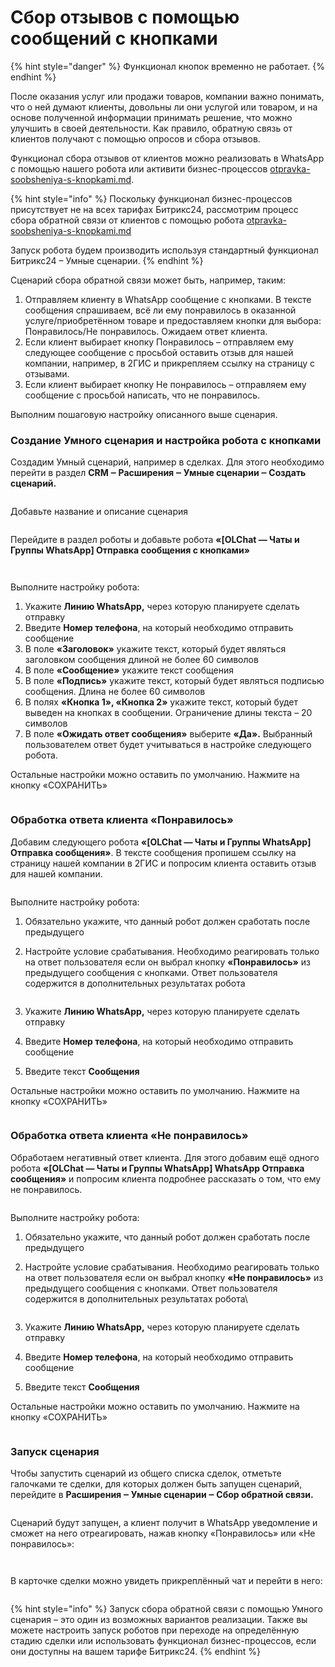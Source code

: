 # Сбор отзывов с помощью сообщений с кнопками

{% hint style="danger" %}
Функционал кнопок временно не работает.
{% endhint %}

После оказания услуг или продажи товаров, компании важно понимать, что о ней думают клиенты, довольны ли они услугой или товаром, и на основе полученной информации принимать решение, что можно улучшить в своей деятельности. Как правило, обратную связь от клиентов получают с помощью опросов и сбора отзывов.

Функционал сбора отзывов от клиентов можно реализовать в WhatsApp с помощью нашего робота или активити бизнес-процессов [otpravka-soobsheniya-s-knopkami.md](../../roboty-i-aktiviti/roboty/otpravka-soobsheniya-s-knopkami.md "mention").

{% hint style="info" %}
Поскольку функционал бизнес-процессов присутствует не на всех тарифах Битрикс24, рассмотрим процесс сбора обратной связи от клиентов с помощью робота [otpravka-soobsheniya-s-knopkami.md](../../roboty-i-aktiviti/roboty/otpravka-soobsheniya-s-knopkami.md "mention")

Запуск робота будем производить используя стандартный функционал Битрикс24 – Умные сценарии.
{% endhint %}

Сценарий сбора обратной связи может быть, например, таким:

1. Отправляем клиенту в WhatsApp сообщение с кнопками. В тексте сообщения спрашиваем, всё ли ему понравилось в оказанной услуге/приобретённом товаре и предоставляем кнопки для выбора: Понравилось/Не понравилось. Ожидаем ответ клиента.
2. Если клиент выбирает кнопку Понравилось – отправляем ему следующее сообщение с просьбой оставить отзыв для нашей компании, например, в 2ГИС и прикрепляем ссылку на страницу с отзывами.
3. Если клиент выбирает кнопку Не понравилось – отправляем ему сообщение с просьбой написать, что не понравилось.

Выполним пошаговую настройку описанного выше сценария.

### Создание Умного сценария и настройка робота с кнопками

Создадим Умный сценарий, например в сделках. Для этого необходимо перейти в раздел **CRM ‒ Расширения ‒ Умные сценарии ‒ Создать сценарий.**

<figure><img src="../../.gitbook/assets/image (796).png" alt=""><figcaption></figcaption></figure>

Добавьте название и описание сценария

<figure><img src="../../.gitbook/assets/image (505).png" alt=""><figcaption></figcaption></figure>

Перейдите в раздел роботы и добавьте робота **«\[OLChat — Чаты и Группы WhatsApp] Отправка сообщения с кнопками»**

<figure><img src="../../.gitbook/assets/image (858).png" alt=""><figcaption></figcaption></figure>

<figure><img src="../../.gitbook/assets/image (517).png" alt=""><figcaption></figcaption></figure>

Выполните настройку робота:

1. Укажите **Линию WhatsApp,** через которую планируете сделать отправку
2. Введите **Номер телефона**, на который необходимо отправить сообщение
3. В поле **«Заголовок»** укажите текст, который будет являться заголовком сообщения длиной не более 60 символов
4. В поле **«Сообщение»** укажите текст сообщения
5. В поле **«Подпись»** укажите текст, который будет являться подписью сообщения. Длина не более 60 символов
6. В полях **«Кнопка 1», «Кнопка 2»** укажите текст, который будет выведен на кнопках в сообщении. Ограничение длины текста – 20 символов
7. В поле **«Ожидать ответ сообщения»** выберите **«Да».** Выбранный пользователем ответ будет учитываться в настройке следующего робота.

Остальные настройки можно оставить по умолчанию. Нажмите на кнопку «СОХРАНИТЬ»

<figure><img src="../../.gitbook/assets/image (532).png" alt=""><figcaption></figcaption></figure>

### Обработка ответа клиента «Понравилось»

Добавим следующего робота **«\[OLChat — Чаты и Группы WhatsApp] Отправка сообщения»**. В тексте сообщения пропишем ссылку на страницу нашей компании в 2ГИС и попросим клиента оставить отзыв для нашей компании.

<figure><img src="../../.gitbook/assets/image (501).png" alt=""><figcaption></figcaption></figure>

Выполните настройку робота:

1. Обязательно укажите, что данный робот должен сработать после предыдущего
2.  Настройте условие срабатывания. Необходимо реагировать только на ответ пользователя если он выбрал кнопку **«Понравилось»** из предыдущего сообщения с кнопками. Ответ пользователя содержится в дополнительных результатах робота

    <figure><img src="../../.gitbook/assets/image (687).png" alt=""><figcaption></figcaption></figure>
3. Укажите **Линию WhatsApp,** через которую планируете сделать отправку
4. Введите **Номер телефона**, на который необходимо отправить сообщение
5. Введите текст **Сообщения**

Остальные настройки можно оставить по умолчанию. Нажмите на кнопку «СОХРАНИТЬ»

<figure><img src="../../.gitbook/assets/image (274).png" alt=""><figcaption></figcaption></figure>

### Обработка ответа клиента «Не понравилось»

Обработаем негативный ответ клиента. Для этого добавим ещё одного робота **«\[OLChat — Чаты и Группы WhatsApp] WhatsApp Отправка сообщения»** и попросим клиента подробнее рассказать о том, что ему не понравилось.

<figure><img src="../../.gitbook/assets/image (707).png" alt=""><figcaption></figcaption></figure>

Выполните настройку робота:

1. Обязательно укажите, что данный робот должен сработать после предыдущего
2.  Настройте условие срабатывания. Необходимо реагировать только на ответ пользователя если он выбрал кнопку **«Не понравилось»** из предыдущего сообщения с кнопками. Ответ пользователя содержится в дополнительных результатах робота\


    <figure><img src="../../.gitbook/assets/image (516).png" alt=""><figcaption></figcaption></figure>
3. Укажите **Линию WhatsApp,** через которую планируете сделать отправку
4. Введите **Номер телефона**, на который необходимо отправить сообщение
5. Введите текст **Сообщения**

Остальные настройки можно оставить по умолчанию. Нажмите на кнопку «СОХРАНИТЬ»

<figure><img src="../../.gitbook/assets/image (623).png" alt=""><figcaption></figcaption></figure>

### Запуск сценария

Чтобы запустить сценарий из общего списка сделок, отметьте галочками те сделки, для которых должен быть запущен сценарий, перейдите в **Расширения ‒ Умные сценарии ‒ Сбор обратной связи.**

<figure><img src="../../.gitbook/assets/image (349).png" alt=""><figcaption></figcaption></figure>

Сценарий будут запущен, а клиент получит в WhatsApp уведомление и сможет на него отреагировать, нажав кнопку «Понравилось» или «Не понравилось»:

<figure><img src="../../.gitbook/assets/image (669).png" alt=""><figcaption></figcaption></figure>

<figure><img src="../../.gitbook/assets/image (190).png" alt=""><figcaption></figcaption></figure>

В карточке сделки можно увидеть прикреплённый чат и перейти в него:

<figure><img src="../../.gitbook/assets/image (275).png" alt=""><figcaption></figcaption></figure>

{% hint style="info" %}
Запуск сбора обратной связи с помощью Умного сценария – это один из возможных вариантов реализации. Также вы можете настроить запуск роботов при переходе на определённую стадию сделки или использовать функционал бизнес-процессов, если они доступны на вашем тарифе Битрикс24.
{% endhint %}
